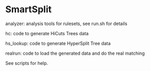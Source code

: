 # SmartSplit


analyzer: analysis tools for rulesets, see run.sh for details

hc: code to generate HiCuts Trees data

hs_lookup: code to generate HyperSplit Tree data

realrun: code to load the generated data and do the real matching

See scripts for help.

